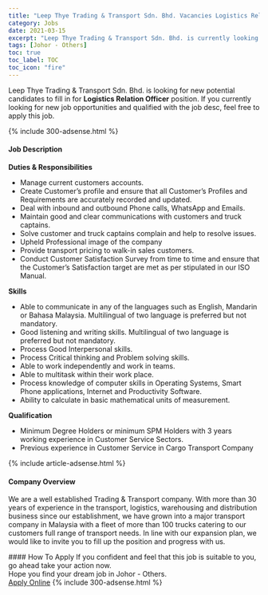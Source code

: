 ```yaml
---
title: "Leep Thye Trading & Transport Sdn. Bhd. Vacancies Logistics Relation Officer" 
category: Jobs 
date: 2021-03-15 
excerpt: "Leep Thye Trading & Transport Sdn. Bhd. is currently looking for suitable person to fill in the Logistics Relation Officer which based in Johor - Others" 
tags: [Johor - Others] 
toc: true 
toc_label: TOC 
toc_icon: "fire" 
--- 
```


<p>Leep Thye Trading & Transport Sdn. Bhd. is looking for new potential candidates to fill in for <b>Logistics Relation Officer</b> position. If you currently looking for new job opportunities and qualified with the job desc, feel free to apply this job.
</p>{% include 300-adsense.html %} 
<div><div><h4>Job Description</h4></div><div><div><span><div><p><strong>Duties &amp; Responsibilities</strong></p><ul><li>Manage current customers accounts.</li><li>Create Customer&#8217;s profile and ensure that all Customer&#8217;s Profiles and Requirements are accurately recorded and updated.</li><li>Deal with inbound and outbound Phone calls, WhatsApp and Emails.</li><li>Maintain good and clear communications with customers and truck captains.</li><li>Solve customer and truck captains complain and help to resolve issues.</li><li>Upheld Professional image of the company</li><li>Provide transport pricing to walk-in sales customers.</li><li>Conduct Customer Satisfaction Survey from time to time and ensure that the Customer&#8217;s Satisfaction target are met as per stipulated in our ISO Manual.</li></ul><p><strong>Skills</strong></p><ul><li>Able to communicate in any of the languages such as English, Mandarin or Bahasa Malaysia. Multilingual of two language is preferred but not mandatory.</li><li>Good listening and writing skills. Multilingual of two language is preferred but not mandatory.</li><li>Process Good Interpersonal skills.</li><li>Process Critical thinking and Problem solving skills.</li><li>Able to work independently and work in teams.</li><li>Able to multitask within their work place.</li><li>Process knowledge of computer skills in Operating Systems, Smart Phone applications, Internet and Productivity Software.</li><li>Ability to calculate in basic mathematical units of measurement.</li></ul><p><strong>Qualification</strong></p><ul><li>Minimum Degree Holders or minimum SPM Holders with 3 years working experience in Customer Service Sectors.</li><li>Previous experience in Customer Service in Cargo Transport Company</li></ul></div></span></div></div></div> 
{% include article-adsense.html %} 
<div><div><h4>Company Overview</h4></div><div><div><span><div><p>We are a well established Trading &amp; Transport company. With more than 30 years of experience in the transport, logistics, warehousing and distribution business since our establishment, we have grown into a major transport company in Malaysia with a fleet of more than 100 trucks catering to our customers full range of transport needs. In line with our expansion plan, we would like to invite you to fill up the position and progress with us.</p></div></span></div></div></div> 
#### How To Apply 
If you confident and feel that this job is suitable to you, go ahead take your action now. <br/> 
Hope you find your dream job in Johor - Others. <br/> 
<a href="https://www.jobstreet.com.my/en/job/logistics-relation-officer-4506539?jobId=jobstreet-my-job-4506539&" class="btn btn--info" target="_blank" rel="nofollow noopenner">Apply Online</a> 
{% include 300-adsense.html %} 